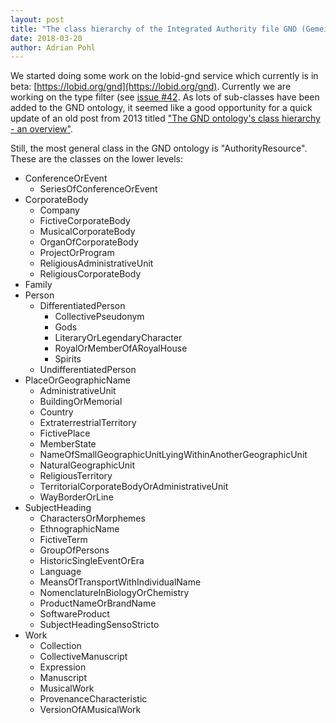 ```yaml
---
layout: post
title: "The class hierarchy of the Integrated Authority file GND (Gemeinsame Normdatei)"
date: 2018-03-20
author: Adrian Pohl
---
```


We started doing some work on the lobid-gnd service which currently is in beta: [https://lobid.org/gnd](https://lobid.org/gnd). Currently we are working on the type filter (see [issue #42](https://github.com/hbz/lobid-gnd/issues/42). As lots of sub-classes have been added to the GND ontology, it seemed like a good opportunity for a quick update of an old post from 2013 titled ["The GND ontology's class hierarchy - an overview"](https://wiki1.hbz-nrw.de/x/CIeW).

Still, the most general class in the GND ontology is "AuthorityResource". These are the classes on the lower levels:

- ConferenceOrEvent
   - SeriesOfConferenceOrEvent
- CorporateBody
   - Company
   - FictiveCorporateBody
   - MusicalCorporateBody
   - OrganOfCorporateBody
   - ProjectOrProgram
   - ReligiousAdministrativeUnit       
   - ReligiousCorporateBody
- Family
- Person
   - DifferentiatedPerson
      - CollectivePseudonym
      - Gods
      - LiteraryOrLegendaryCharacter
      - RoyalOrMemberOfARoyalHouse
      - Spirits
   - UndifferentiatedPerson
- PlaceOrGeographicName
   - AdministrativeUnit
   - BuildingOrMemorial
   - Country
   - ExtraterrestrialTerritory
   - FictivePlace
   - MemberState
   - NameOfSmallGeographicUnitLyingWithinAnotherGeographicUnit
   - NaturalGeographicUnit
   - ReligiousTerritory
   - TerritorialCorporateBodyOrAdministrativeUnit
   - WayBorderOrLine
- SubjectHeading
   - CharactersOrMorphemes
   - EthnographicName
   - FictiveTerm
   - GroupOfPersons
   - HistoricSingleEventOrEra
   - Language
   - MeansOfTransportWithIndividualName
   - NomenclatureInBiologyOrChemistry
   - ProductNameOrBrandName
   - SoftwareProduct
   - SubjectHeadingSensoStricto
- Work
   - Collection
   - CollectiveManuscript
   - Expression
   - Manuscript
   - MusicalWork
   - ProvenanceCharacteristic
   - VersionOfAMusicalWork